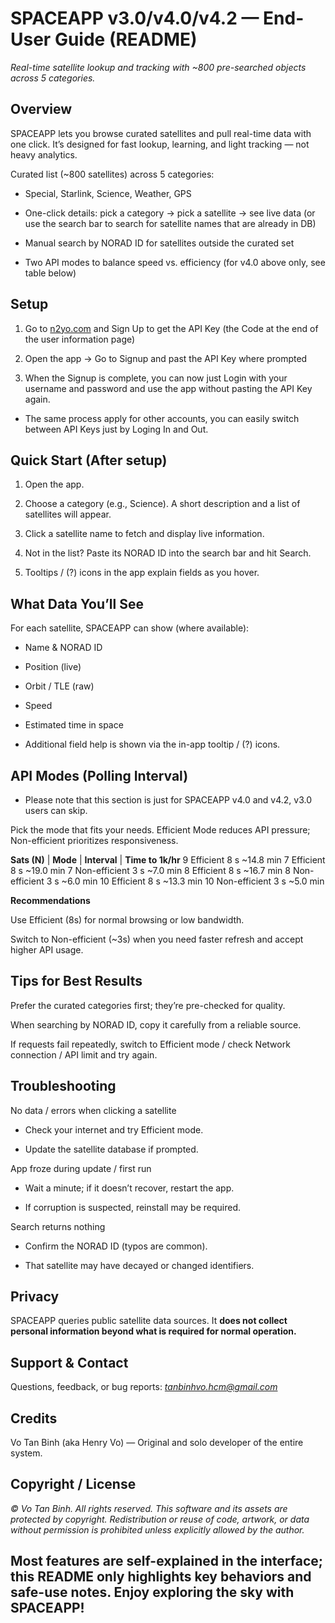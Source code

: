 # SPACEAPP v3.0/v4.0/v4.2 — End-User Guide (README)

*Real-time satellite lookup and tracking with ~800 pre-searched objects across 5 categories.*

## Overview

SPACEAPP lets you browse curated satellites and pull real-time data with one click. It’s designed for fast lookup, learning, and light tracking — not heavy analytics.

Curated list (~800 satellites) across 5 categories:

* Special, Starlink, Science, Weather, GPS

* One-click details: pick a category → pick a satellite → see live data (or use the search bar to search for satellite names that are already in DB)

* Manual search by NORAD ID for satellites outside the curated set

* Two API modes to balance speed vs. efficiency (for v4.0 above only, see table below)


## Setup

1. Go to [n2yo.com](https://www.n2yo.com/) and Sign Up to get the API Key (the Code at the end of the user information page)

2. Open the app -> Go to Signup and past the API Key where prompted

3. When the Signup is complete, you can now just Login with your username and password and use the app without pasting the API Key again.

* The same process apply for other accounts, you can easily switch between API Keys just by Loging In and Out.


## Quick Start (After setup)

1. Open the app.

2. Choose a category (e.g., Science). A short description and a list of satellites will appear.

3. Click a satellite name to fetch and display live information.

4. Not in the list? Paste its NORAD ID into the search bar and hit Search.

5. Tooltips / (?) icons in the app explain fields as you hover.


## What Data You’ll See

For each satellite, SPACEAPP can show (where available):

* Name & NORAD ID

* Position (live)

* Orbit / TLE (raw)

* Speed

* Estimated time in space

* Additional field help is shown via the in-app tooltip / (?) icons.


## API Modes (Polling Interval)
* Please note that this section is just for SPACEAPP v4.0 and v4.2, v3.0 users can skip.

Pick the mode that fits your needs. Efficient Mode reduces API pressure; Non-efficient prioritizes responsiveness.

**Sats (N)** |	**Mode**	   |     **Interval**	| **Time to 1k/hr**
9	            Efficient	             8 s	        ~14.8 min
7	            Efficient	             8 s	        ~19.0 min
7	            Non-efficient	         3 s	        ~7.0 min
8	            Efficient	             8 s	        ~16.7 min
8	            Non-efficient	         3 s	        ~6.0 min
10	            Efficient	             8 s	        ~13.3 min
10	            Non-efficient	         3 s	        ~5.0 min

**Recommendations**

Use Efficient (8s) for normal browsing or low bandwidth.

Switch to Non-efficient (~3s) when you need faster refresh and accept higher API usage.


## Tips for Best Results

Prefer the curated categories first; they’re pre-checked for quality.

When searching by NORAD ID, copy it carefully from a reliable source.

If requests fail repeatedly, switch to Efficient mode / check Network connection / API limit and try again.


## Troubleshooting

No data / errors when clicking a satellite

* Check your internet and try Efficient mode.

* Update the satellite database if prompted.

App froze during update / first run

* Wait a minute; if it doesn’t recover, restart the app.

* If corruption is suspected, reinstall may be required.

Search returns nothing

* Confirm the NORAD ID (typos are common).

* That satellite may have decayed or changed identifiers.


## Privacy

SPACEAPP queries public satellite data sources. It **does not collect personal information beyond what is required for normal operation.**


## Support & Contact

Questions, feedback, or bug reports: *tanbinhvo.hcm@gmail.com*


## Credits

Vo Tan Binh (aka Henry Vo) — Original and solo developer of the entire system.


## Copyright / License

*© Vo Tan Binh. All rights reserved.*
*This software and its assets are protected by copyright. Redistribution or reuse of code, artwork, or data without permission is prohibited unless explicitly allowed by the author.*

## Most features are self-explained in the interface; this README only highlights key behaviors and safe-use notes. Enjoy exploring the sky with SPACEAPP!
